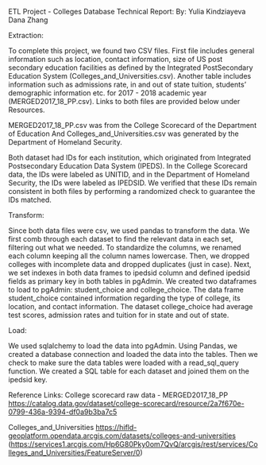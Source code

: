 ETL Project - Colleges Database
Technical Report:
By:
Yulia Kindziayeva
Dana Zhang

Extraction:

To complete this project, we found two CSV files. First file includes general information such as location, contact information, size  of US post secondary education facilities as defined by the Integrated PostSecondary Education System (Colleges_and_Universities.csv). Another table includes information such as admissions rate, in and out of state tuition, students’ demographic information etc. for 2017 - 2018 academic year  (MERGED2017_18_PP.csv).  Links to both files are provided below under Resources.

MERGED2017_18_PP.csv was from the College Scorecard of the Department of Education
And Colleges_and_Universities.csv was generated by the Department of Homeland Security.

Both dataset had IDs for each institution, which originated from Integrated Postsecondary Education Data System (IPEDS). In the College Scorecard data, the IDs were labeled as UNITID, and in the Department of Homeland Security, the IDs were labeled as IPEDSID. We verified that these IDs remain consistent in both files by performing a randomized check to guarantee the IDs matched.

Transform:

Since both data files were csv, we used pandas to transform the data. We first comb through each dataset to find the relevant data in each set, filtering out what we needed. To standardize the columns, we renamed each column keeping all the column names lowercase. Then, we dropped colleges with incomplete data and dropped duplicates (just in case). Next, we set indexes in both data frames to ipedsid column and defined ipedsid fields as primary key in both tables in pgAdmin. We created  two dataframes to load to pgAdmin: student_choice and college_choice. The data frame student_choice contained information regarding the type of college, its location, and contact information. The dataset college_choice had average test scores, admission rates and tuition for in state and out of state.

Load: 

We used sqlalchemy to load the data into pgAdmin. Using Pandas, we created a database connection and loaded the data into the tables. Then we check to make sure the data tables were loaded with a read_sql_query function.
We created a SQL table for each dataset and joined them on the ipedsid key. 


Reference Links:
College scorecard raw data - MERGED2017_18_PP
https://catalog.data.gov/dataset/college-scorecard/resource/2a7f670e-0799-436a-9394-df0a9b3ba7c5

Colleges_and_Universities 
https://hifld-geoplatform.opendata.arcgis.com/datasets/colleges-and-universities
(https://services1.arcgis.com/Hp6G80Pky0om7QvQ/arcgis/rest/services/Colleges_and_Universities/FeatureServer/0)

